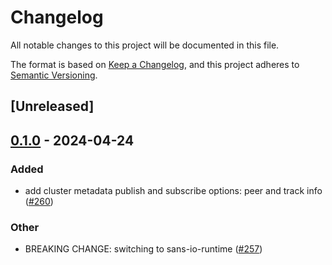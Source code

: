 # Changelog
All notable changes to this project will be documented in this file.

The format is based on [Keep a Changelog](https://keepachangelog.com/en/1.0.0/),
and this project adheres to [Semantic Versioning](https://semver.org/spec/v2.0.0.html).

## [Unreleased]

## [0.1.0](https://github.com/binhduong85/decentralized-media-server/releases/tag/media-server-core-v0.1.0) - 2024-04-24

### Added
- add cluster metadata publish and subscribe options: peer and track info ([#260](https://github.com/binhduong85/decentralized-media-server/pull/260))

### Other
- BREAKING CHANGE: switching to sans-io-runtime ([#257](https://github.com/binhduong85/decentralized-media-server/pull/257))
